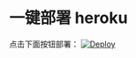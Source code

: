 # 一键部署 heroku

点击下面按钮部署：
[![Deploy](https://www.herokucdn.com/deploy/button.png)](https://heroku.com/deploy)


